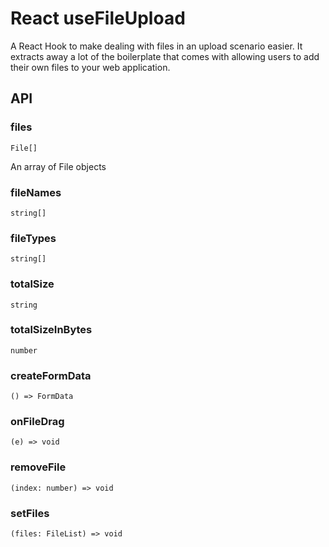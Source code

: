 # React useFileUpload

A React Hook to make dealing with files in an upload scenario easier. It extracts away a lot of the boilerplate that comes with allowing users to add their own files to your web application.

## API

### files

```
File[]
```

An array of File objects

### fileNames

```
string[]
```

### fileTypes

```
string[]
```

### totalSize

```
string
```

### totalSizeInBytes

```
number
```

### createFormData

```
() => FormData
```

### onFileDrag

```
(e) => void
```

### removeFile

```
(index: number) => void
```

### setFiles

```
(files: FileList) => void
```
